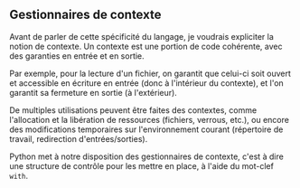 ## Gestionnaires de contexte

Avant de parler de cette spécificité du langage, je voudrais expliciter la notion de contexte.
Un contexte est une portion de code cohérente, avec des garanties en entrée et en sortie.

Par exemple, pour la lecture d'un fichier, on garantit que celui-ci soit ouvert et accessible en écriture en entrée (donc à l'intérieur du contexte), et l'on garantit sa fermeture en sortie (à l'extérieur).

De multiples utilisations peuvent être faites des contextes, comme l'allocation et la libération de ressources (fichiers, verrous, etc.), ou encore des modifications temporaires sur l'environnement courant (répertoire de travail, redirection d'entrées/sorties).

Python met à notre disposition des gestionnaires de contexte, c'est à dire une structure de contrôle pour les mettre en place, à l'aide du mot-clef `with`.
